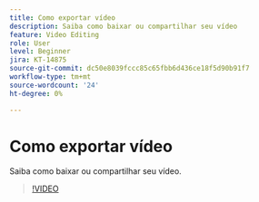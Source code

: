 ```yaml
---
title: Como exportar vídeo
description: Saiba como baixar ou compartilhar seu vídeo
feature: Video Editing
role: User
level: Beginner
jira: KT-14875
source-git-commit: dc50e8039fccc85c65fbb6d436ce18f5d90b91f7
workflow-type: tm+mt
source-wordcount: '24'
ht-degree: 0%

---
```


# Como exportar vídeo

Saiba como baixar ou compartilhar seu vídeo.

>[!VIDEO](https://video.tv.adobe.com/v/3427093?quality=12&learn=on&hidetitle=true)
